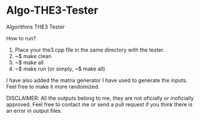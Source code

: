 # Algo-THE3-Tester
Algorithms THE3 Tester

How to run?
1. Place your the3.cpp file in the same directory with the tester.
2. ~$ make clean
3. ~$ make all
4. ~$ make run
(or simply, ~$ make all)

I have also added the matrix generator I have used to generate the inputs. Feel free to make it more randomized.

DISCLAIMER: All the outputs belong to me, they are not oficially or inoficially approved. Feel free to contact me or send a pull request if you think there is an error in output files.

